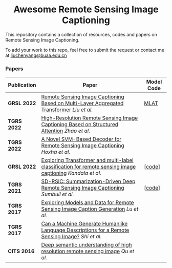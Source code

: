 <div align="center">
<h1>Awesome Remote Sensing Image Captioning</h1>
</div>

This repository contains a collection of resources, codes and papers on Remote Sensing Image Captioning.

To add your work to this repo, feel free to submit the request or contact me at liuchenyang@buaa.edu.cn

[//]: # (### Datasets)

[//]: # (| Dataset info | Description |)

[//]: # (|---|---|)

[//]: # (| [NWPU-Captions]&#40;https://ieeexplore.ieee.org/document/9866055/&#41;<br/>> Huazhong University of Science and Technology<br/> >English<br/>> 2022<br/>> 45 categories<br/>> 31500 images<br/>> 30 m - 0.2 m | <div align="center"><img src="assets/NWPU-Captions.jpg" width="300"></div><br/>The NWPU-Captions dataset is a larger and more challenging benchmark dataset for remote sensing image captioning, containing 157,500 manually annotated sentences and 31,500 images, offering a greater data volume, category variety, description richness, and wider coverage of complex scenes and vocabulary. |)

[//]: # (| [RSICD]&#40;https://ieeexplore.ieee.org/document/8240966&#41;<br/>> University of Chinese Academy of Sciences<br/> >English<br/>> 2018<br/>> 30 categories<br/>> 10921 images | <div align="center"><img src="https://ieeexplore.ieee.org/mediastore_new/IEEE/content/media/36/8323433/8240966/lu1-2776321-large.gif" width="300"></div><br/>It contains more than ten thousands remote sensing images which are collected from Google Earth, Baidu Map, MapABC and Tianditu. |)

[//]: # (| [Sydney captions]&#40;https://ieeexplore.ieee.org/document/7546397&#41;<br/>> University of the Chinese Academy of Sciences<br/> >English<br/>> 2016<br/>> 7 categories<br/>> 613 images<br/>> 0.5m | <div align="center"><img src="https://ieeexplore.ieee.org/mediastore_new/IEEE/content/media/7536293/7546377/7546397/7546397-fig-4-source-large.gif" width="300"></div><br/>It contains 7 different scene categories and totally has 613 HSR images. |)

[//]: # (| [UCM captions]&#40;https://ieeexplore.ieee.org/document/7546397&#41;<br/>> University of the Chinese Academy of Sciences<br/> >English<br/>> 2016<br/>> 21 categories<br/>> 2100 images<br/>> 0.3048m | <div align="center"><img src="https://ieeexplore.ieee.org/mediastore_new/IEEE/content/media/7536293/7546377/7546397/7546397-fig-4-source-large.gif" width="300"></div><br/>It is based on the UC Merced Land Use Dataset and has  2100 HSR images which are divided into 21 challenging scene categories. |)


### Papers
| Publication   | Paper                                                                                                                                                                            | Model Code                                |
|---------------|----------------------------------------------------------------------------------------------------------------------------------------------------------------------------------|----------------------------------------------|
| **GRSL 2022** | [Remote Sensing Image Captioning Based on Multi-Layer Aggregated Transformer](https://ieeexplore.ieee.org/document/9709791) *Liu et al.*  | [MLAT](https://github.com/Chen-Yang-Liu/MLAT) 
| **TGRS 2022** | [High-Resolution Remote Sensing Image Captioning Based on Structured Attention](https://ieeexplore.ieee.org/document/9400386) *Zhao et al.*| |
| **TGRS 2022** | [A Novel SVM-Based Decoder for Remote Sensing Image Captioning](https://ieeexplore.ieee.org/document/9521989) *Hoxha et al.* | |
| **GRSL 2022** | [Exploring Transformer and multi-label classification for remote sensing image captioning](https://ieeexplore.ieee.org/document/9855519) *Kandala et al.* | [[code]](https://github.com/hiteshK03/Remote-sensing-image-captioning-with-transformer-and-multilabel-classification)
| **TGRS 2021** | [SD-RSIC: Summarization-Driven Deep Remote Sensing Image Captioning](https://ieeexplore.ieee.org/document/9239371) *Sumbull et al.* | [[code]](https://git.tu-berlin.de/rsim/SD-RSIC)<br/>
| **TGRS 2017** | [Exploring Models and Data for Remote Sensing Image Caption Generation](https://ieeexplore.ieee.org/document/8240966) *Lu et al.*  |
| **TGRS 2017** | [Can a Machine Generate Humanlike Language Descriptions for a Remote Sensing Image?](https://ieeexplore.ieee.org/document/7891049) *Shi et al.* |
| **CITS 2016** | [Deep semantic understanding of high resolution remote sensing image](https://ieeexplore.ieee.org/abstract/document/7546397) *Qu et al.* |

